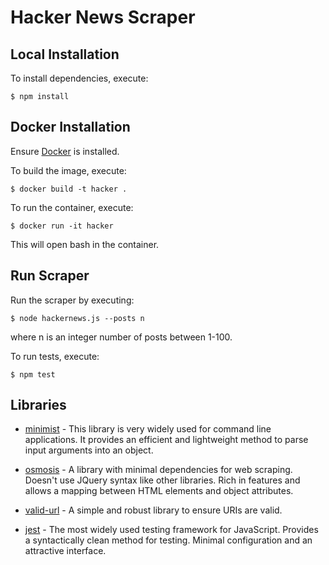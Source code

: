 # Hacker News Scraper

## Local Installation

To install dependencies, execute:

```
$ npm install
```

## Docker Installation

Ensure [Docker](https://docs.docker.com/engine/installation/) is installed.

To build the image, execute:

```
$ docker build -t hacker .
```

To run the container, execute:

```
$ docker run -it hacker
```

This will open bash in the container. 

## Run Scraper

Run the scraper by executing:

```
$ node hackernews.js --posts n
```

where n is an integer number of posts between 1-100.

To run tests, execute:

```
$ npm test
```

## Libraries

* [minimist](https://github.com/substack/minimist) -
This library is very widely used for command line applications. It provides an efficient and lightweight method to parse input arguments into an object.

* [osmosis](https://github.com/rchipka/node-osmosis) -
A library with minimal dependencies for web scraping. Doesn't use JQuery syntax like other libraries. Rich in features and allows a mapping between HTML elements and object attributes.

* [valid-url](https://www.npmjs.com/package/valid-url) -
A simple and robust library to ensure URIs are valid.

* [jest](https://jestjs.io/) -
The most widely used testing framework for JavaScript. Provides a syntactically clean method for testing. Minimal configuration and an attractive interface.